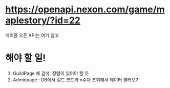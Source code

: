 # https://openapi.nexon.com/game/maplestory/?id=22

메이플 오픈 API는 여기 참고 

# 해야 할 일!
1. GuildPage 에 검색, 정렬이 있어야 할 듯
2. Adminpage : DB에서 길드 코드와 n주차 조회해서 데이터 불러오기